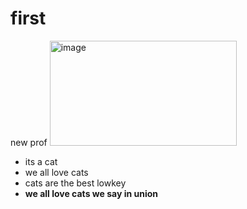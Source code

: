 # first
new prof
<img width="299" height="168" alt="image" src="https://github.com/user-attachments/assets/3a21b4a6-69eb-40dd-8be3-d6bfbbd6505c" />

* its a cat 
* we all love cats
* cats are the best lowkey
* **we all love cats we say in union**
